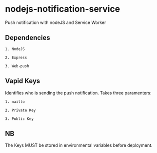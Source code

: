 # nodejs-notification-service

Push notification with nodeJS and Service Worker

## Dependencies
```
1. NodeJS

2. Express

3. Web-push
```

## Vapid Keys 

Identifies who is sending the push notification. Takes three paramenters:

```
1. mailto

2. Private Key

3. Public Key

```

## NB

The Keys MUST be stored in environmental variables before deployment.
